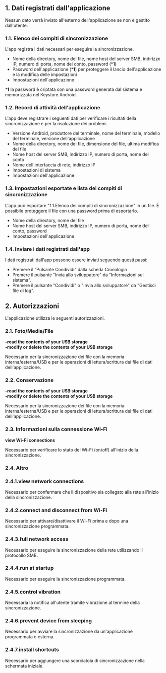 ## 1. Dati registrati dall'applicazione

Nessun dato verrà inviato all'esterno dell'applicazione se non è gestito dall'utente.

### 1.1. Elenco dei compiti di sincronizzazione

L'app registra i dati necessari per eseguire la sincronizzazione.

- Nome della directory, nome del file, nome host del server SMB, indirizzo IP, numero di porta, nome del conto, password (***1**)
- Password dell'applicazione (***1**) per proteggere il lancio dell'applicazione e la modifica delle impostazioni
- Impostazioni dell'applicazione

***1** la password è criptata con una password generata dal sistema e memorizzata nel Keystore Android.

### 1.2. Record di attività dell'applicazione

L'app deve registrare i seguenti dati per verificare i risultati della sincronizzazione e per la risoluzione dei problemi.
- Versione Android, produttore del terminale, nome del terminale, modello del terminale, versione dell'applicazione
- Nome della directory, nome del file, dimensione del file, ultima modifica del file
- Nome host del server SMB, indirizzo IP, numero di porta, nome del conto
- Nome dell'interfaccia di rete, indirizzo IP
- Impostazioni di sistema
- Impostazioni dell'applicazione

### 1.3. Impostazioni esportate e lista dei compiti di sincronizzazione

L'app può esportare "1.1.Elenco dei compiti di sincronizzazione" in un file. È possibile proteggere il file con una password prima di esportarlo.

- Nome della directory, nome del file
- Nome host del server SMB, indirizzo IP, numero di porta, nome del conto, password
- Impostazioni dell'applicazione

### 1.4. Inviare i dati registrati dall'app

I dati registrati dall'app possono essere inviati seguendo questi passi:

- Premere il "Pulsante Condividi" dalla scheda Cronologia
- Premere il pulsante "Invia allo sviluppatore" da "Informazioni sul sistema".
- Premere il pulsante "Condividi" o "Invia allo sviluppatore" da "Gestisci file di log".

## 2. Autorizzazioni

L'applicazione utilizza le seguenti autorizzazioni.

### 2.1. Foto/Media/File

**-read the contents of your USB storage**  
**-modify or delete the contents of your USB storage**

Necessario per la sincronizzazione dei file con la memoria interna/esterna/USB e per le operazioni di lettura/scrittura dei file di dati dell'applicazione.

### 2.2. Conservazione

**-read the contents of your USB storage**  
**-modify or delete the contents of your USB storage**

Necessario per la sincronizzazione dei file con la memoria interna/esterna/USB e per le operazioni di lettura/scrittura dei file di dati dell'applicazione.

### 2.3. Informazioni sulla connessione Wi-Fi

**view Wi-Fi connections**

Necessario per verificare lo stato del Wi-Fi (on/off) all'inizio della sincronizzazione.

### 2.4. Altro

### 2.4.1.view network connections

Necessario per confermare che il dispositivo sia collegato alla rete all'inizio della sincronizzazione.

### 2.4.2.connect and disconnect from Wi-Fi

Necessario per attivare/disattivare il Wi-Fi prima e dopo una sincronizzazione programmata.

### 2.4.3.full network access

Necessario per eseguire la sincronizzazione della rete utilizzando il protocollo SMB.

### 2.4.4.run at startup

Necessario per eseguire la sincronizzazione programmata.

### 2.4.5.control vibration

Necessaria la notifica all'utente tramite vibrazione al termine della sincronizzazione.

### 2.4.6.prevent device from sleeping

Necessario per avviare la sincronizzazione da un'applicazione programmata o esterna.

### 2.4.7.install shortcuts

Necessario per aggiungere una scorciatoia di sincronizzazione nella schermata iniziale.

 